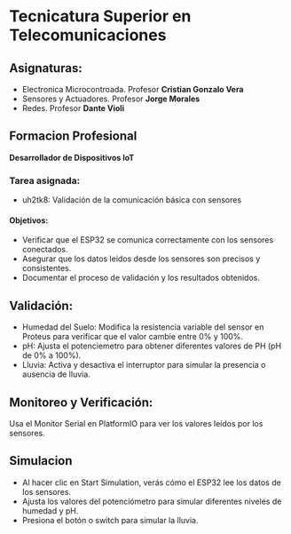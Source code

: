 # Tecnicatura Superior en Telecomunicaciones  

## Asignaturas: 
- Electronica Microcontroada. Profesor **Cristian Gonzalo Vera**
- Sensores y Actuadores. Profesor **Jorge Morales**
- Redes. Profesor **Dante Violi**
  
## Formacion Profesional
**Desarrollador de Dispositivos IoT**

### Tarea asignada:
- uh2tk8: Validación de la comunicación básica con sensores
#### Objetivos:

- Verificar que el ESP32 se comunica correctamente con los sensores conectados.
- Asegurar que los datos leídos desde los sensores son precisos y consistentes.
- Documentar el proceso de validación y los resultados obtenidos.

## Validación:
- Humedad del Suelo: Modifica la resistencia variable del sensor en Proteus para verificar que el valor cambie entre 0% y 100%.
- pH: Ajusta el potenciemetro para obtener diferentes valores de PH (pH de 0% a 100%).
- Lluvia: Activa y desactiva el interruptor para simular la presencia o ausencia de lluvia.
## Monitoreo y Verificación:
Usa el Monitor Serial en PlatformIO para ver los valores leídos por los sensores.
## Simulacion
- Al hacer clic en Start Simulation, verás cómo el ESP32 lee los datos de los sensores.
- Ajusta los valores del potenciómetro para simular diferentes niveles de humedad y pH.
- Presiona el botón o switch para simular la lluvia.
